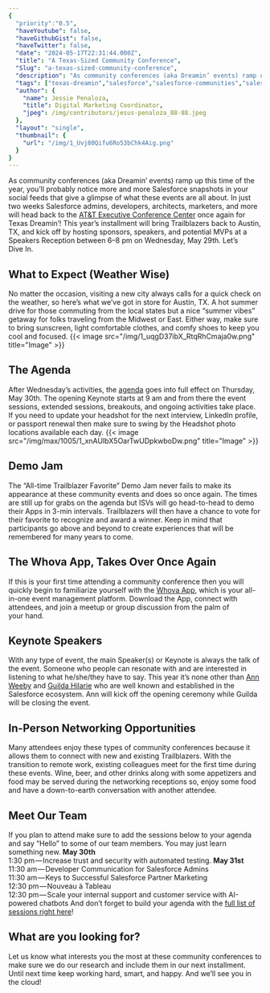 ```yaml
---
{
  "priority":"0.5",
  "haveYoutube": false,
  "haveGithubGist": false,
  "haveTwitter": false,
  "date": "2024-05-17T22:31:44.000Z",
  "title": "A Texas-Sized Community Conference",
  "Slug": "a-texas-sized-community-conference",
  "description": "As community conferences (aka Dreamin’ events) ramp up this time of the year, you’ll probably notice more and more Salesforce snapshots in your social feeds that give a glimpse of what these events are all about...",
  "tags": ["texas-dreamin","salesforce","salesforce-communities","salesforce-event","trailblazercommunity"],
  "author": {
    "name": Jessie Penaloza,
    "title": Digital Marketing Coordinator,
    "jpeg": /img/contributors/jesus-penaloza_88-88.jpeg
  },
  "layout": "single",
  "thumbnail": {
    "url": "/img/1_Uvj80Qifu6Ro53bChk4Aig.png"
  }
}
---
```

As community conferences (aka Dreamin’ events) ramp up this time of the year, you’ll probably notice more and more Salesforce snapshots in your social feeds that give a glimpse of what these events are all about. In just two weeks Salesforce admins, developers, architects, marketers, and more will head back to the [AT&amp;T Executive Conference Center](https://meetattexas.com/) once again for Texas Dreamin’!
This year’s installment will bring Trailblazers back to Austin, TX, and kick off by hosting sponsors, speakers, and potential MVPs at a Speakers Reception between 6–8 pm on Wednesday, May 29th.
Let’s Dive In.

## What to Expect (Weather Wise)

No matter the occasion, visiting a new city always calls for a quick check on the weather, so here’s what we’ve got in store for Austin, TX. A hot summer drive for those commuting from the local states but a nice “summer vibes” getaway for folks traveling from the Midwest or East. Either way, make sure to bring sunscreen, light comfortable clothes, and comfy shoes to keep you cool and focused.
{{< image src="/img/1_uqgD37ibX_RtqRhCmaja0w.png" title="Image" >}}


## The Agenda

After Wednesday’s activities, the [agenda](https://www.texasdreamin.org/agenda.html) goes into full effect on Thursday, May 30th. The opening Keynote starts at 9 am and from there the event sessions, extended sessions, breakouts, and ongoing activities take place. If you need to update your headshot for the next interview, LinkedIn profile, or passport renewal then make sure to swing by the Headshot photo locations available each day.
{{< image src="/img/max/1005/1_xnAUIbX5OarTwUDpkwboDw.png" title="Image" >}}


## Demo Jam

The “All-time Trailblazer Favorite” Demo Jam never fails to make its appearance at these community events and does so once again. The times are still up for grabs on the agenda but ISVs will go head-to-head to demo their Apps in 3-min intervals. Trailblazers will then have a chance to vote for their favorite to recognize and award a winner. Keep in mind that participants go above and beyond to create experiences that will be remembered for many years to come.

## The Whova App, Takes Over Once Again

If this is your first time attending a community conference then you will quickly begin to familiarize yourself with the [Whova App](https://whova.com/), which is your all-in-one event management platform. Download the App, connect with attendees, and join a meetup or group discussion from the palm of your hand.

## Keynote Speakers

With any type of event, the main Speaker(s) or Keynote is always the talk of the event. Someone who people can resonate with and are interested in listening to what he/she/they have to say. This year it’s none other than [Ann Weeby](https://www.linkedin.com/in/annweeby/) and [Guilda Hilarie](https://www.linkedin.com/in/ghilaire/) who are well known and established in the Salesforce ecosystem. Ann will kick off the opening ceremony while Guilda will be closing the event.

## In-Person Networking Opportunities

Many attendees enjoy these types of community conferences because it allows them to connect with new and existing Trailblazers. With the transition to remote work, existing colleagues meet for the first time during these events. Wine, beer, and other drinks along with some appetizers and food may be served during the networking receptions so, enjoy some food and have a down-to-earth conversation with another attendee.

## Meet Our Team

If you plan to attend make sure to add the sessions below to your agenda and say “Hello” to some of our team members. You may just learn something new.
<strong>May 30th</strong> <br>1:30 pm — Increase trust and security with automated testing.
<strong>May 31st </strong><br>11:30 am — Developer Communication for Salesforce Admins<br>11:30 am — Keys to Successful Salesforce Partner Marketing<br>12:30 pm — Nouveau à Tableau<br>12:30 pm — Scale your internal support and customer service with AI-powered chatbots
And don’t forget to build your agenda with the [full list of sessions right here](https://www.texasdreamin.org/agenda.html)!

## What are you looking for?

Let us know what interests you the most at these community conferences to make sure we do our research and include them in our next installment.
Until next time keep working hard, smart, and happy. And we’ll see you in the cloud!

